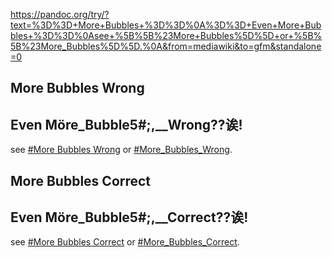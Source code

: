 https://pandoc.org/try/?text=%3D%3D+More+Bubbles+%3D%3D%0A%3D%3D+Even+More+Bubbles+%3D%3D%0Asee+%5B%5B%23More+Bubbles%5D%5D+or+%5B%5B%23More_Bubbles%5D%5D.%0A&from=mediawiki&to=gfm&standalone=0

## More Bubbles Wrong<span id="More_Bubbles_Wrong"></span>

## Even  Möre_Bubble5#;,__Wrong??诶!

see [#More Bubbles Wrong][] or [#More_Bubbles_Wrong][#More Bubbles Wrong].

  [#More Bubbles Wrong]: #More_Bubbles_Wrong "wikilink"
  
## More Bubbles Correct<span id="More_Bubbles_Correct"></span>

## Even  Möre_Bubble5#;,__Correct??诶!

see [#More Bubbles Correct][] or [#More_Bubbles_Correct][#More Bubbles Correct].

  [#More Bubbles Correct]: #more-bubbles-correct "wikilink"

